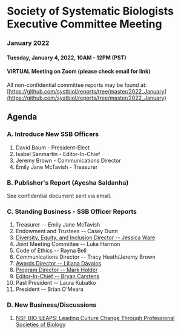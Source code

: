 # Society of Systematic Biologists Executive Committee Meeting
### January 2022

#### Tuesday, January 4, 2022, 10AM - 12PM (PST)

#### VIRTUAL Meeting on Zoom (please check email for link)

All non-confidential committee reports may be found at: [https://github.com/systbiol/reports/tree/master/2022_January](https://github.com/systbiol/reports/tree/master/2022_January)

## Agenda

### A. Introduce New SSB Officers

1. David Baum - President-Elect
2. Isabel Sanmartin - Editor-In-Chief
3. Jeremy Brown - Communications Director
4. Emily Jane McTavish - Treasurer

### B. Publisher's Report (Ayesha Saldanha)

See confidential document sent via email.

### C. Standing Business - SSB Officer Reports

1. Treasurer -- Emily Jane McTavish
2. Endowment and Trustees -- Casey Dunn
3. [Diversity, Equity, and Inclusion Director -- Jessica Ware](https://github.com/systbiol/reports/blob/master/2022_January/SSB_DEI_December_2021_report.pdf)
4. Joint Meeting Committee -- Luke Harmon
5. Code of Ethics -- Rayna Bell
6. Communications Director -- Tracy Heath/Jeremy Brown
7. [Awards Director -- Liliana Dávalos](https://github.com/systbiol/reports/blob/master/2022_January/SSB-awards-report-Jan2022.pdf)
8. [Program Director -- Mark Holder](https://github.com/systbiol/reports/blob/master/2022_January/SSB_Prog_Dir_Jan_2022.pdf)
9. [Editor-In-Chief -- Bryan Carstens](https://github.com/systbiol/reports/blob/master/2022_January/EIC-January-2022.pdf)
10. Past President -- Laura Kubatko
11. President -- Brian O'Meara

### D. New Business/Discussions

1. [NSF BIO-LEAPS: Leading Culture Change Through Professional Societies of Biology](https://www.nsf.gov/pubs/2022/nsf22542/nsf22542.htm)
